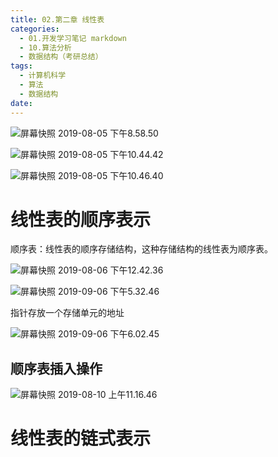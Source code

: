 ```yaml
---
title: 02.第二章 线性表
categories:
  - 01.开发学习笔记 markdown
  - 10.算法分析
  - 数据结构（考研总结）
tags:
  - 计算机科学
  - 算法
  - 数据结构
date:
---
```


![屏幕快照 2019-08-05 下午8.58.50](http://md.summeres.site/ky/%E5%B1%8F%E5%B9%95%E5%BF%AB%E7%85%A7%202019-08-05%20%E4%B8%8B%E5%8D%888.58.50.png)  

 ![屏幕快照 2019-08-05 下午10.44.42](http://md.summeres.site/ky/%E5%B1%8F%E5%B9%95%E5%BF%AB%E7%85%A7%202019-08-05%20%E4%B8%8B%E5%8D%8810.44.42.png)

![屏幕快照 2019-08-05 下午10.46.40](http://md.summeres.site/ky/%E5%B1%8F%E5%B9%95%E5%BF%AB%E7%85%A7%202019-08-05%20%E4%B8%8B%E5%8D%8810.46.40.png)




# 线性表的顺序表示
顺序表：线性表的顺序存储结构，这种存储结构的线性表为顺序表。

![屏幕快照 2019-08-06 下午12.42.36](http://md.summeres.site/ky/%E5%B1%8F%E5%B9%95%E5%BF%AB%E7%85%A7%202019-08-06%20%E4%B8%8B%E5%8D%8812.42.36.png)

![屏幕快照 2019-09-06 下午5.32.46](http://md.summeres.site/ky/%E5%B1%8F%E5%B9%95%E5%BF%AB%E7%85%A7%202019-09-06%20%E4%B8%8B%E5%8D%885.32.46.png)
 
指针存放一个存储单元的地址

![屏幕快照 2019-09-06 下午6.02.45](http://md.summeres.site/ky/%E5%B1%8F%E5%B9%95%E5%BF%AB%E7%85%A7%202019-09-06%20%E4%B8%8B%E5%8D%886.02.45.png)

## 顺序表插入操作
![屏幕快照 2019-08-10 上午11.16.46](http://md.summeres.site/ky/%E5%B1%8F%E5%B9%95%E5%BF%AB%E7%85%A7%202019-08-10%20%E4%B8%8A%E5%8D%8811.16.46.png)






# 线性表的链式表示